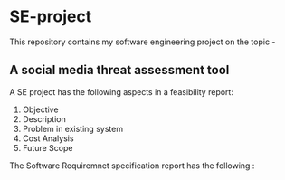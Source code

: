 # SE-project

This repository contains my software engineering project on the topic -
## A social media threat assessment tool

A SE project has the following aspects in a feasibility report:

1. Objective 
2. Description
3. Problem in existing system
4. Cost Analysis
5. Future Scope

The Software Requiremnet specification report has the following :

